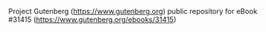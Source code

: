 Project Gutenberg (https://www.gutenberg.org) public repository for eBook #31415 (https://www.gutenberg.org/ebooks/31415)
